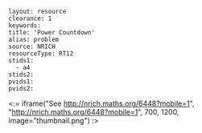 ````
layout: resource
clearance: 1
keywords:
title: 'Power Countdown'
alias: problem
source: NRICH
resourceType: RT12
stids1: 
  - a4
stids2:
pvids1:
pvids2:

````

<:= iframe("See http://nrich.maths.org/6448?mobile=1", "http://nrich.maths.org/6448?mobile=1", 700, 1200, image="thumbnail.png") :>

